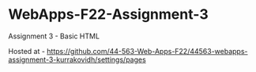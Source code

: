# WebApps-F22-Assignment-3
Assignment 3 - Basic HTML

Hosted at - https://github.com/44-563-Web-Apps-F22/44563-webapps-assignment-3-kurrakovidh/settings/pages